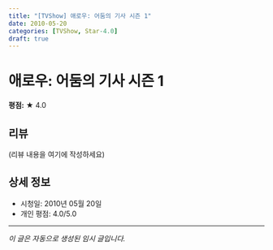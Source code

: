 ```yaml
---
title: "[TVShow] 애로우: 어둠의 기사 시즌 1"
date: 2010-05-20
categories: [TVShow, Star-4.0]
draft: true
---
```


# 애로우: 어둠의 기사 시즌 1

**평점:** ★ 4.0

## 리뷰

(리뷰 내용을 여기에 작성하세요)

## 상세 정보

- 시청일: 2010년 05월 20일
- 개인 평점: 4.0/5.0

---

*이 글은 자동으로 생성된 임시 글입니다.*
